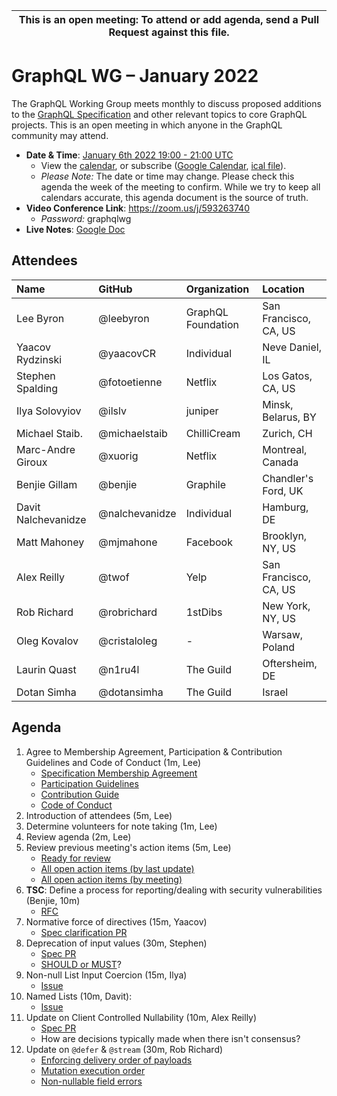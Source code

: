 <!--

Hello! You're welcome to join our working group meeting and add to the agenda
by following these three steps:

   1. Add your name to the list of attendees (in alphabetical order).

      - To respect meeting size, attendees should be relevant to the agenda.
        That means we expect most who join the meeting to participate in
        discussion. If you'd rather just watch, check out our YouTube[1].

      - Please include the organization (or project) you represent, and the
        location (including country code[2]) you expect to be located in during
        the meeting.

      - If you're willing to help take notes, add "✏️" after your name
        (eg. Ada Lovelace ✏). This is hugely helpful!

   2. If relevant, add your topic to the agenda (sorted by expected time).

      - Every agenda item has four parts: 1) the topic, 2) an expected time
        constraint, 3) who's leading the discussion, and 4) a list of any
        relevant links (RFC docs, issues, PRs, presentations, etc). Follow the
        format of existing agenda items.

      - Know what you want to get out of the agenda topic - what feedback do you
        need? What questions do you need answered? Are you looking for consensus
        or just directional feedback?

      - If your topic is a new proposal it's likely an "RFC 0"[3]. The barrier
        of entry for documenting new proposals is intentionally low, writing a
        few sentences about the problem you're trying to solve and the rough
        shape of your proposed solution is normally sufficient.

        You can create a link for this:
          - As an issue against the graphql-wg repo.
          - As a GitHub discussion in the graphql-wg repo.
          - As an RFC document into the rfcs/ folder of the graphql-wg repo.

   3. Review our guidelines and agree to our Spec Membership & CLA.

      - Review and understand our Spec Membership Agreement, Participation &
        Contribution Guidelines, and Code of Conduct. You'll find links to these
        in the first agenda item of every meeting.

      - If this is your first time, our bot will comment on your Pull Request
        with a link to our Spec Membership & CLA. Please follow along and agree
        before your PR is merged.

        Your organization may sign this for all of its members. To set this up,
        please ask operations@graphql.org.

PLEASE TAKE NOTE:

  - By joining this meeting you must agree to the Specification Membership
    Agreement and Code of Conduct.

  - Meetings are recorded and made available on YouTube[1], by joining you
    consent to being recorded.

[1] Youtube: https://www.youtube.com/channel/UCERcwLeheOXp_u61jEXxHMA
[2] Country codes: https://en.wikipedia.org/wiki/List_of_ISO_3166_country_codes#Current_ISO_3166_country_codes
[3] RFC stages: https://github.com/graphql/graphql-spec/blob/main/CONTRIBUTING.md#rfc-contribution-stages

-->

| This is an open meeting: To attend or add agenda, send a Pull Request against this file. |
| --- |


# GraphQL WG – January 2022

The GraphQL Working Group meets monthly to discuss proposed additions to the
[GraphQL Specification][] and other relevant topics to core GraphQL projects.
This is an open meeting in which anyone in the GraphQL community may attend.

- **Date & Time**: [January 6th 2022 19:00 - 21:00 UTC](https://www.timeanddate.com/worldclock/meetingdetails.html?year=2022&month=1&day=6&hour=19&min=0&sec=0&p1=224&p2=179&p3=136&p4=268&p5=367&p6=438&p7=240&iv=0)
  - View the [calendar][], or subscribe ([Google Calendar][], [ical file][]).
  - *Please Note:* The date or time may change. Please check this agenda the
    week of the meeting to confirm. While we try to keep all calendars accurate,
    this agenda document is the source of truth.
- **Video Conference Link**: https://zoom.us/j/593263740
  - *Password:* graphqlwg
- **Live Notes**: [Google Doc](about:blank)

[GraphQL Specification]: https://github.com/graphql/graphql-spec
[calendar]: https://calendar.google.com/calendar/embed?src=linuxfoundation.org_ik79t9uuj2p32i3r203dgv5mo8%40group.calendar.google.com
[Google Calendar]: https://calendar.google.com/calendar?cid=bGludXhmb3VuZGF0aW9uLm9yZ19pazc5dDl1dWoycDMyaTNyMjAzZGd2NW1vOEBncm91cC5jYWxlbmRhci5nb29nbGUuY29t
[ical file]: https://calendar.google.com/calendar/ical/linuxfoundation.org_ik79t9uuj2p32i3r203dgv5mo8%40group.calendar.google.com/public/basic.ics


## Attendees

| Name               | GitHub          | Organization       | Location
| :----------------- | :-------------- | :----------------- | :-----------------
| Lee Byron          | @leebyron       | GraphQL Foundation | San Francisco, CA, US
| Yaacov Rydzinski   | @yaacovCR       | Individual         | Neve Daniel, IL
| Stephen Spalding   | @fotoetienne    | Netflix            | Los Gatos, CA, US
| Ilya Solovyiov     | @ilslv          | juniper            | Minsk, Belarus, BY
| Michael Staib.     | @michaelstaib   | ChilliCream        | Zurich, CH
| Marc-Andre Giroux  | @xuorig         | Netflix            | Montreal, Canada
| Benjie Gillam      | @benjie         | Graphile           | Chandler's Ford, UK
| Davit Nalchevanidze| @nalchevanidze  | Individual         | Hamburg, DE
| Matt Mahoney       | @mjmahone       | Facebook           | Brooklyn, NY, US
| Alex Reilly        | @twof           | Yelp               | San Francisco, CA, US
| Rob Richard        | @robrichard     | 1stDibs            | New York, NY, US
| Oleg Kovalov       | @cristaloleg    | -                  | Warsaw, Poland
| Laurin Quast       | @n1ru4l         | The Guild          | Oftersheim, DE
| Dotan Simha        | @dotansimha     | The Guild          | Israel


## Agenda

1. Agree to Membership Agreement, Participation & Contribution Guidelines and Code of Conduct (1m, Lee)
   - [Specification Membership Agreement](https://github.com/graphql/foundation)
   - [Participation Guidelines](https://github.com/graphql/graphql-wg#participation-guidelines)
   - [Contribution Guide](https://github.com/graphql/graphql-spec/blob/main/CONTRIBUTING.md)
   - [Code of Conduct](https://github.com/graphql/foundation/blob/master/CODE-OF-CONDUCT.md)
1. Introduction of attendees (5m, Lee)
1. Determine volunteers for note taking (1m, Lee)
1. Review agenda (2m, Lee)
1. Review previous meeting's action items (5m, Lee)
   - [Ready for review](https://github.com/graphql/graphql-wg/issues?q=is%3Aissue+is%3Aopen+label%3A%22Ready+for+review+%F0%9F%99%8C%22+sort%3Aupdated-desc)
   - [All open action items (by last update)](https://github.com/graphql/graphql-wg/issues?q=is%3Aissue+is%3Aopen+label%3A%22Action+item+%3Aclapper%3A%22+sort%3Aupdated-desc)
   - [All open action items (by meeting)](https://github.com/graphql/graphql-wg/projects?query=is%3Aopen+sort%3Aname-asc)
1. **TSC**: Define a process for reporting/dealing with security vulnerabilities (Benjie, 10m)
   - [RFC](https://github.com/graphql/graphql-wg/issues/825)
1. Normative force of directives (15m, Yaacov)
   - [Spec clarification PR](https://github.com/graphql/graphql-spec/pull/908)
1. Deprecation of input values (30m, Stephen)
   - [Spec PR](https://github.com/graphql/graphql-spec/pull/805)
   - [SHOULD or MUST](https://docs.google.com/document/d/1vw5zEOHVPBtspoWRVQ279NSo_JfWg7ZEdGKix4O-nco/edit#bookmark=id.ca80syw9ijhg)?
1. Non-null List Input Coercion (15m, Ilya)
   - [Issue](https://github.com/graphql/graphql-spec/pull/515)
1. Named Lists (10m, Davit):
   - [Issue](https://github.com/graphql/graphql-spec/issues/914)
1. Update on Client Controlled Nullability (10m, Alex Reilly)
   - [Spec PR](https://github.com/graphql/graphql-spec/pull/895)
   - How are decisions typically made when there isn't consensus?
1. Update on `@defer` & `@stream` (30m, Rob Richard)
   - [Enforcing delivery order of payloads](https://github.com/robrichard/defer-stream-wg/discussions/17)
   - [Mutation execution order](https://github.com/robrichard/defer-stream-wg/discussions/1)
   - [Non-nullable field errors](https://github.com/robrichard/defer-stream-wg/discussions/23)

